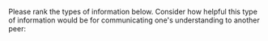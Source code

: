 Please rank the types of information below. Consider how helpful this type of information would be for communicating one's understanding to another peer: